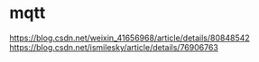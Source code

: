 # mqtt
https://blog.csdn.net/weixin_41656968/article/details/80848542
https://blog.csdn.net/ismilesky/article/details/76906763
